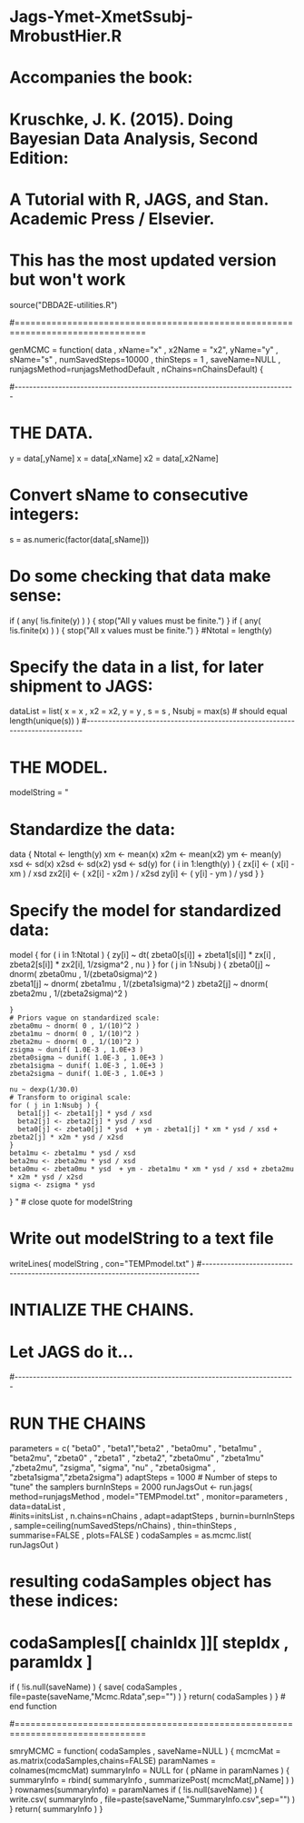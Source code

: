 # Jags-Ymet-XmetSsubj-MrobustHier.R 
# Accompanies the book:
#  Kruschke, J. K. (2015). Doing Bayesian Data Analysis, Second Edition: 
#  A Tutorial with R, JAGS, and Stan. Academic Press / Elsevier.
# This has the most updated version but won't work
source("DBDA2E-utilities.R")

#===============================================================================

genMCMC = function( data , xName="x" , x2Name = "x2", yName="y" , sName="s" ,
                    numSavedSteps=10000 , thinSteps = 1 , saveName=NULL ,
                    runjagsMethod=runjagsMethodDefault , 
                    nChains=nChainsDefault) { 

  #-----------------------------------------------------------------------------
  # THE DATA.
  y = data[,yName]
  x = data[,xName]
  x2 = data[,x2Name]
  # Convert sName to consecutive integers:
  s = as.numeric(factor(data[,sName]))
  # Do some checking that data make sense:
  if ( any( !is.finite(y) ) ) { stop("All y values must be finite.") }
  if ( any( !is.finite(x) ) ) { stop("All x values must be finite.") }
  #Ntotal = length(y)
  # Specify the data in a list, for later shipment to JAGS:
  dataList = list(
    x = x ,
    x2 = x2,
    y = y ,
    s = s ,
    Nsubj = max(s)  # should equal length(unique(s))
  )
  #-----------------------------------------------------------------------------
  # THE MODEL.
  modelString = "
  # Standardize the data:
  data {
    Ntotal <- length(y)
    xm <- mean(x)
    x2m <- mean(x2)
    ym <- mean(y)
    xsd <- sd(x)
    x2sd <- sd(x2)
    ysd <- sd(y)
    for ( i in 1:length(y) ) {
      zx[i] <- ( x[i] - xm ) / xsd
      zx2[i] <- ( x2[i] - x2m ) / x2sd
      zy[i] <- ( y[i] - ym ) / ysd
    }
  }
  # Specify the model for standardized data:
  model {
    for ( i in 1:Ntotal ) {
      zy[i] ~ dt( zbeta0[s[i]] + zbeta1[s[i]] * zx[i] , zbeta2[s[i]] * zx2[i], 1/zsigma^2 , nu )
    }
    for ( j in 1:Nsubj ) {
      zbeta0[j] ~ dnorm( zbeta0mu , 1/(zbeta0sigma)^2 )  
      zbeta1[j] ~ dnorm( zbeta1mu , 1/(zbeta1sigma)^2 )
      zbeta2[j] ~ dnorm( zbeta2mu , 1/(zbeta2sigma)^2 )

    }
    # Priors vague on standardized scale:
    zbeta0mu ~ dnorm( 0 , 1/(10)^2 )
    zbeta1mu ~ dnorm( 0 , 1/(10)^2 )
    zbeta2mu ~ dnorm( 0 , 1/(10)^2 )
    zsigma ~ dunif( 1.0E-3 , 1.0E+3 )
    zbeta0sigma ~ dunif( 1.0E-3 , 1.0E+3 )
    zbeta1sigma ~ dunif( 1.0E-3 , 1.0E+3 )
    zbeta2sigma ~ dunif( 1.0E-3 , 1.0E+3 )

    nu ~ dexp(1/30.0)
    # Transform to original scale:
    for ( j in 1:Nsubj ) {
      beta1[j] <- zbeta1[j] * ysd / xsd 
      beta2[j] <- zbeta2[j] * ysd / xsd
      beta0[j] <- zbeta0[j] * ysd  + ym - zbeta1[j] * xm * ysd / xsd + zbeta2[j] * x2m * ysd / x2sd
    }
    beta1mu <- zbeta1mu * ysd / xsd
    beta2mu <- zbeta2mu * ysd / xsd
    beta0mu <- zbeta0mu * ysd  + ym - zbeta1mu * xm * ysd / xsd + zbeta2mu * x2m * ysd / x2sd
    sigma <- zsigma * ysd
  }
  " # close quote for modelString
  # Write out modelString to a text file
  writeLines( modelString , con="TEMPmodel.txt" )
  #-----------------------------------------------------------------------------
  # INTIALIZE THE CHAINS.
  # Let JAGS do it...
  #-----------------------------------------------------------------------------
  # RUN THE CHAINS
  parameters = c( "beta0" ,  "beta1","beta2" , "beta0mu" , "beta1mu" , "beta2mu",
                  "zbeta0" , "zbeta1" , "zbeta2",  "zbeta0mu" , "zbeta1mu" ,"zbeta2mu",
                  "zsigma", "sigma", "nu" , "zbeta0sigma" , "zbeta1sigma","zbeta2sigma")
  adaptSteps = 1000  # Number of steps to "tune" the samplers
  burnInSteps = 2000
  runJagsOut <- run.jags( method=runjagsMethod ,
                          model="TEMPmodel.txt" , 
                          monitor=parameters , 
                          data=dataList ,  
                          #inits=initsList , 
                          n.chains=nChains ,
                          adapt=adaptSteps ,
                          burnin=burnInSteps , 
                          sample=ceiling(numSavedSteps/nChains) ,
                          thin=thinSteps ,
                          summarise=FALSE ,
                          plots=FALSE )
  codaSamples = as.mcmc.list( runJagsOut )
  # resulting codaSamples object has these indices: 
  #   codaSamples[[ chainIdx ]][ stepIdx , paramIdx ]

  if ( !is.null(saveName) ) {
    save( codaSamples , file=paste(saveName,"Mcmc.Rdata",sep="") )
  }
  return( codaSamples )
} # end function

#===============================================================================

smryMCMC = function(  codaSamples , 
                      saveName=NULL ) {
  mcmcMat = as.matrix(codaSamples,chains=FALSE)
  paramNames = colnames(mcmcMat)
  summaryInfo = NULL
  for ( pName in paramNames ) {
    summaryInfo = rbind( summaryInfo ,  summarizePost( mcmcMat[,pName] ) )
  }
  rownames(summaryInfo) = paramNames
  if ( !is.null(saveName) ) {
    write.csv( summaryInfo , file=paste(saveName,"SummaryInfo.csv",sep="") )
  }
  return( summaryInfo )
}
